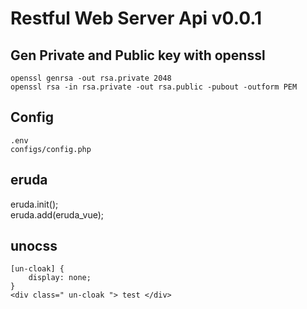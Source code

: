 # Restful Web Server Api v0.0.1

## Gen Private and Public key with openssl
    openssl genrsa -out rsa.private 2048
    openssl rsa -in rsa.private -out rsa.public -pubout -outform PEM

## Config
    .env  
    configs/config.php

## eruda
   eruda.init();    
   eruda.add(eruda_vue);

## unocss
    [un-cloak] {
        display: none;
    }
    <div class=" un-cloak "> test </div>
<!-- define unocss options... -->
<script>
  window.__unocss = {
    rules: [
      // custom rules...
    ],
    presets: [
      // custom presets...
    ],
    // ...
  }
</script>
<!-- ... and then load the runtime -->
<script src="https://cdn.jsdelivr.net/npm/@unocss/runtime"></script>    
<link rel="stylesheet" href="https://cdn.jsdelivr.net/npm/@unocss/reset/normalize.min.css" />